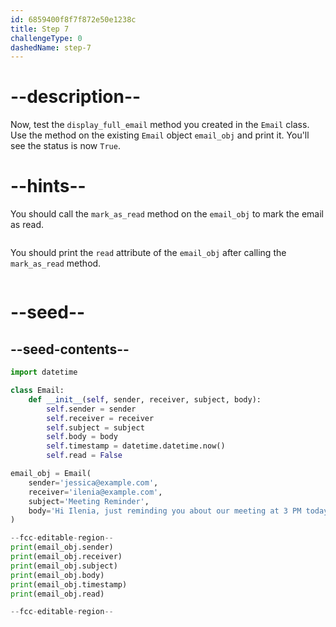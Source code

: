 ```yaml
---
id: 6859400f8f7f872e50e1238c
title: Step 7
challengeType: 0
dashedName: step-7
---
```


# --description--

Now, test the `display_full_email` method you created in the `Email` class. Use the method on the existing `Email` object `email_obj` and print it. You'll see the status is now `True`.

# --hints--

You should call the `mark_as_read` method on the `email_obj` to mark the email as read.

```js

```

You should print the `read` attribute of the `email_obj` after calling the `mark_as_read` method.

```js

```

# --seed--

## --seed-contents--

```py
import datetime

class Email:
    def __init__(self, sender, receiver, subject, body):
        self.sender = sender
        self.receiver = receiver
        self.subject = subject
        self.body = body
        self.timestamp = datetime.datetime.now()
        self.read = False

email_obj = Email(
    sender='jessica@example.com',
    receiver='ilenia@example.com',
    subject='Meeting Reminder',
    body='Hi Ilenia, just reminding you about our meeting at 3 PM today.'
)

--fcc-editable-region--
print(email_obj.sender)
print(email_obj.receiver)
print(email_obj.subject)
print(email_obj.body)
print(email_obj.timestamp)
print(email_obj.read)

--fcc-editable-region--
```
